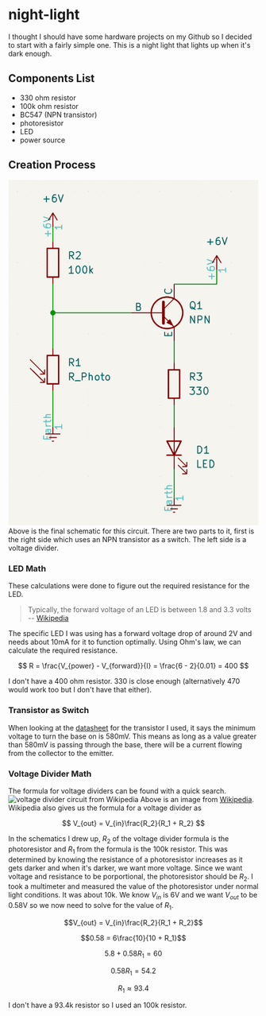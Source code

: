 # night-light
I thought I should have some hardware projects on my Github so I decided to start with a fairly simple one. This is a night light that lights up when it's dark enough.

## Components List
- 330 ohm resistor
- 100k ohm resistor
- BC547 (NPN transistor)
- photoresistor
- LED
- power source

## Creation Process
![schematic diagram of night light](./imgs/schematic.png)  
Above is the final schematic for this circuit. There are two parts to it, first is the right side which uses an NPN transistor as a switch. The left side is a voltage divider.  
### LED Math
These calculations were done to figure out the required resistance for the LED.
> Typically, the forward voltage of an LED is between 1.8 and 3.3 volts  
-- [Wikipedia](https://en.wikipedia.org/wiki/LED_circuit)

The specific LED I was using has a forward voltage drop of around 2V and needs about 10mA for it to function optimally. Using Ohm's law, we can calculate the required resistance.

$$
R = \frac{V_{power} - V_{forward}}{I} = \frac{6 - 2}{0.01} = 400
$$

I don't have a 400 ohm resistor. 330 is close enough (alternatively 470 would work too but I don't have that either).  
### Transistor as Switch
When looking at the [datasheet](https://www.sparkfun.com/datasheets/Components/BC546.pdf) for the transistor I used, it says the minimum voltage to turn the base on is 580mV. This means as long as a value greater than 580mV is passing through the base, there will be a current flowing from the collector to the emitter.
### Voltage Divider Math
The formula for voltage dividers can be found with a quick search.  
![voltage divider circuit from Wikipedia](https://upload.wikimedia.org/wikipedia/commons/2/21/Resistive_divider2.svg)
Above is an image from [Wikipedia](https://en.wikipedia.org/wiki/Voltage_divider). Wikipedia also gives us the formula for a voltage divider as 

$$
V_{out} = V_{in}\frac{R_2}{R_1 + R_2}
$$

In the schematics I drew up, $R_2$ of the voltage divider formula is the photoresistor and $R_1$ from the formula is the 100k resistor. This was determined by knowing the resistance of a photoresistor increases as it gets darker and when it's darker, we want more voltage. Since we want voltage and resistance to be porportional, the photoresistor should be $R_2$. I took a multimeter and measured the value of the photoresistor under normal light conditions. It was about 10k. We know $V_{in}$ is 6V and we want $V_{out}$ to be 0.58V so we now need to solve for the value of $R_1$.

$$V_{out} = V_{in}\frac{R_2}{R_1 + R_2}$$

$$0.58 = 6\frac{10}{10 + R_1}$$

$$5.8 + 0.58R_1 = 60$$

$$0.58R_1 = 54.2$$

$$R_1 \approx 93.4$$

I don't have a 93.4k resistor so I used an 100k resistor.

